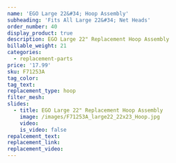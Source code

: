 ```yaml
---
name: 'EGO Large 22&#34; Hoop Assembly'
subheading: 'Fits All Large 22&#34; Net Heads'
order_number: 40
display_product: true
description: EGO Large 22" Replacement Hoop Assembly
billable_weight: 21
categories:
  - replacement-parts
price: '17.99'
sku: F71253A
tag_color:
tag_text:
replacement_type: hoop
filter_mesh:
slides:
  - title: EGO Large 22" Replacement Hoop Assembly
    image: /images/F71253A_large22_22x23_Hoop.jpg
    video:
    is_video: false
repalcement_text:
replacement_link:
replacement_video:
---
```


